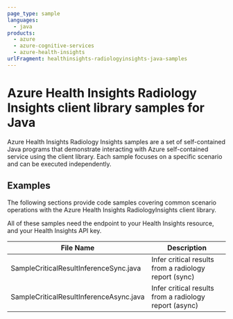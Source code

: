 ```yaml
---
page_type: sample
languages:
  - java
products:
  - azure
  - azure-cognitive-services
  - azure-health-insights
urlFragment: healthinsights-radiologyinsights-java-samples
---
```


# Azure Health Insights Radiology Insights client library samples for Java

Azure Health Insights Radiology Insights samples are a set of self-contained Java programs that demonstrate interacting with Azure self-contained service using the client library. Each sample focuses on a specific scenario and can be executed independently.


## Examples

The following sections provide code samples covering common scenario operations with the Azure Health Insights RadiologyInsights client library.

All of these samples need the endpoint to your Health Insights resource, and your Health Insights API key.

|**File Name**|**Description**|
|----------------|-------------|
|SampleCriticalResultInferenceSync.java|Infer critical results from a radiology report (sync)|
|SampleCriticalResultInferenceAsync.java|Infer critical results from a radiology report (async)|